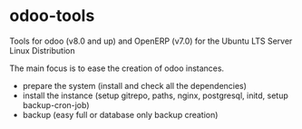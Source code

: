 odoo-tools
===============

Tools for odoo (v8.0 and up) and OpenERP (v7.0) for the Ubuntu LTS Server Linux Distribution

The main focus is to ease the creation of odoo instances.

- prepare the system (install and check all the dependencies)
- install the instance (setup gitrepo, paths, nginx, postgresql, initd, setup backup-cron-job) 
- backup (easy full or database only backup creation)
